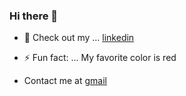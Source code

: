 ### Hi there 👋


- 💬 Check out my ... [linkedin](https://www.linkedin.com/in/jack-soumphonphakdy-b19127209/)

- ⚡ Fun fact: ... My favorite color is red

- Contact me at [gmail](jacksoumphonphakdy@gmail.com)

